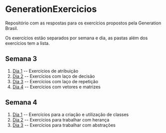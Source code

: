# GenerationExercicios
Repositório com as respostas para os exercícios propostos pela Generation Brasil.

Os exercícios estão separados por semana e dia, as pastas além dos exercícios tem a lista.

## Semana 3

1. [Dia 1](https://github.com/JeanCarlos2017/GenerationExercicios/tree/master/src/semana3/dia1) -- Exercícios de atribuição
2. [Dia 2](https://github.com/JeanCarlos2017/GenerationExercicios/tree/master/src/semana3/dia2) -- Exercícios com laço de decisão
3. [Dia 3](https://github.com/JeanCarlos2017/GenerationExercicios/tree/master/src/semana3/dia3) -- Exercícios com laço de repetição
4. [Dia 4](https://github.com/JeanCarlos2017/GenerationExercicios/tree/master/src/semana3/dia4) -- Exercícios com vetores e matrizes


## Semana 4

1. [Dia 1](https://github.com/JeanCarlos2017/GenerationExercicios/tree/master/src/semana4/dia1) -- Exercícios para a criação e utilização de classes 
2. [Dia 2](https://github.com/JeanCarlos2017/GenerationExercicios/tree/master/src/semana4/dia2Heranca) -- Exercícios para trabalhar com herança 
2. [Dia 3](https://github.com/JeanCarlos2017/GenerationExercicios/tree/master/src/semana4/dia3Abstract) -- Exercícios para trabalhar com abstrações
